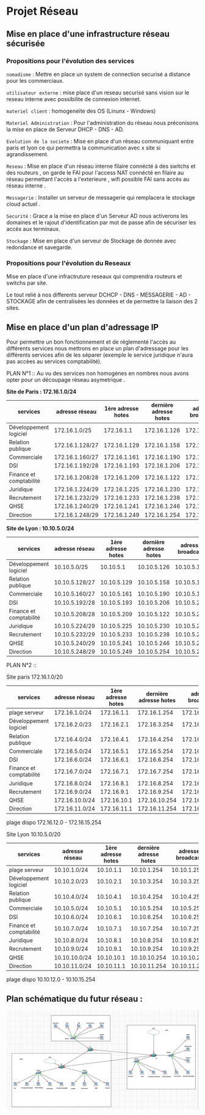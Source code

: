 # Projet Réseau

## Mise en place d'une infrastructure réseau sécurisée

  ### __Propositions pour l'évolution des services__ 

`nomadisme` : Mettre en place un system de connection securisé a distance pour les commerciaux.

`utilisateur externe` : mise place d'un reseau securisé sans vision sur le reseau interne avec possibilite de connexion internet.

`materiel client` : homogeneïte des OS (Linunx - Windows)

`Materiel Administration` : Pour l'administration du réseau nous préconisons la mise en place de Serveur DHCP - DNS - AD.

`Evolution de la societe` : Mise en place d'un réseau communiquant entre paris et lyon ce qui permettra la communication avec x site si agrandissement.

`Reseau` : Mise en place d'un réseau interne filaire connécté à des switchs et des routeurs , on garde le FAI pour l'access NAT connécté en filaire au réseau permettant l'accès a l'exterieure , wifi possible FAI sans accès au réseau interne .

`Messagerie` : Installer un serveur de messagerie qui remplacera le stockage cloud actuel .

`Securité` : Grace a la mise en place d'un Serveur AD nous activerons les domaines et le rajout d'identification par mot de passe afin de sécuriser les accès aux terminaux.

`Stockage` : Mise en place d'un serveur de Stockage de donnée avec redondance et savegarde.

  ### __Propositions pour l'évolution du Reseaux__

Mise en place d'une infractruture reseaux qui comprendra routeurs et switchs par site.

Le tout relié à nos differents serveur DCHCP - DNS - MESSAGERIE - AD - STOCKAGE afin de centralisées les données et de permettre la liaison des 2 sites.



## Mise en place d'un plan d'adressage IP

Pour permettre un bon fonctionnement et de réglementé l'accès au différents services nous mettrons en place un plan d'adressage pour les différents services afin de les séparer (exemple le service juridique n'aura pas accèes au services comptabilité).

PLAN N°1 :: Au vu des services non homogènes en nombres nous avons opter pour un découpage réseau asymetrique .

   **Site de Paris : 172.16.1.0/24**

|services|adresse réseau|1ère adresse hotes|dernière adresse hotes|adresse broadcast|
|---|----|----|----|----|
|Développement logiciel|172.16.1.0/25|172.16.1.1|172.16.1.126|172.16.1.127|
|Relation publique|172.16.1.128/27|172.16.1.129|172.16.1.158|172.16.1.159|
|Commerciale|172.16.1.160/27|172.16.1.161|172.16.1.190|172.16.1.191|
|DSI|172.16.1.192/28|172.16.1.193|172.16.1.206|172.16.1.207|
|Finance et comptabilité|172.16.1.208/28|172.16.1.209|172.16.1.122|172.16.1.223|
|Juridique|172.16.1.224/29|172.16.1.225|172.16.1.230|172.16.1.231|
|Recrutement|172.16.1.232/29|172.16.1.233|172.16.1.238|172.16.1.239|
|QHSE|172.16.1.240/29|172.16.1.241|172.16.1.246|172.16.1.247|
|Direction|172.16.1.248/29|172.16.1.249|172.16.1.254|172.16.1.255|


   **Site de Lyon : 10.10.5.0/24** 

|services|adresse réseau|1ère adresse hotes|dernière adresse hotes|adresse broadcast|
|---|----|----|----|----|
|Développement logiciel|10.10.5.0/25|10.10.5.1|10.10.5.126|10.10.5.127|
|Relation publique|10.10.5.128/27|10.10.5.129|10.10.5.158|10.10.5.159|
|Commerciale|10.10.5.160/27|10.10.5.161|10.10.5.190|10.10.5.191|
|DSI|10.10.5.192/28|10.10.5.193|10.10.5.206|10.10.5.207|
|Finance et comptabilité|10.10.5.208/28|10.10.5.209|10.10.5.122|10.10.5.223|
|Juridique|10.10.5.224/29|10.10.5.225|10.10.5.230|10.10.5.231|
|Recrutement|10.10.5.232/29|10.10.5.233|10.10.5.238|10.10.5.239|
|QHSE|10.10.5.240/29|10.10.5.241|10.10.5.246|10.10.5.247|
|Direction|10.10.5.248/29|10.10.5.249|10.10.5.254|10.10.5.255|


PLAN N°2 ::

Site paris 172.16.1.0/20

|services|adresse réseau|1ère adresse hotes|dernière adresse hotes|adresse broadcast|
|---|----|----|----|----|
|plage serveur | 172.16.1.0/24 | 172.16.1.1 | 172.16.1.254 | 172.16.1.255|
|Développement logiciel | 172.16.2.0/23 | 172.16.2.1 | 172.16.3.254 | 172.16.3.255|
|Relation publique | 172.16.4.0/24 | 172.16.4.1  | 172.16.4.254 | 172.16.4.255|
|Commerciale | 172.16.5.0/24 | 172.16.5.1 | 172.16.5.254 | 172.16.5.255|
|DSI | 172.16.6.0/24 | 172.16.6.1 | 172.16.6.254 | 172.16.6.255|
|Finance et comptabilité | 172.16.7.0/24 | 172.16.7.1 | 172.16.7.254 | 172.16.7.255|
|Juridique | 172.16.8.0/24 | 172.16.8.1 | 172.16.8.254 | 172.16.8.255|
|Recrutement  | 172.16.9.0/24 | 172.16.9.1 | 172.16.9.254 |172.16.9.255|
|QHSE | 172.16.10.0/24 | 172.16.10.1 | 172.16.10.254 | 172.16.10.255|
|Direction | 172.16.11.0/24 | 172.16.11.1 | 172.16.11.254 | 172.16.11.255|

plage dispo			172.16.12.0 - 172.16.15.254


Site Lyon 10.10.5.0/20

|services|adresse réseau|1ère adresse hotes|dernière adresse hotes|adresse broadcast|
|---|----|----|----|----|
|plage serveur | 10.10.1.0/24 | 10.10.1.1 | 10.10.1.254 | 10.10.1.255|
|Développement logiciel | 10.10.2.0/23 | 10.10.2.1 | 10.10.3.254 | 10.10.3.255|
|Relation publique | 10.10.4.0/24 | 10.10.4.1  | 10.10.4.254 | 10.10.4.255|
|Commerciale | 10.10.5.0/24 | 10.10.5.1 | 10.10.5.254 | 10.10.5.255|
|DSI | 10.10.6.0/24 | 10.10.6.1 | 10.10.6.254 | 10.10.6.255|
|Finance et comptabilité | 10.10.7.0/24 | 10.10.7.1 | 10.10.7.254 | 10.10.7.255|
|Juridique | 10.10.8.0/24 | 10.10.8.1 | 10.10.8.254 | 10.10.8.255|
|Recrutement  | 10.10.9.0/24 | 10.10.9.1 | 10.10.9.254 |10.10.9.255|
|QHSE | 10.10.10.0/24 | 10.10.10.1 | 10.10.10.254 | 10.10.10.255|
|Direction | 10.10.11.0/24 | 10.10.11.1 | 10.10.11.254 | 10.10.11.255|

plage dispo			10.10.12.0 - 10.10.15.254



## Plan schématique du futur réseau :

![](https://github.com/Bilal-Aldimashq/TSSR-Projet3-Groupe_2-BuildYourInfra/blob/main/exemple2.PNG?raw=true)
